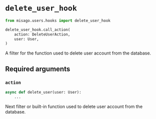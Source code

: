 # `delete_user_hook`

```python
from misago.users.hooks import delete_user_hook

delete_user_hook.call_action(
    action: DeleteUserAction,
    user: User,
)
```

A filter for the function used to delete user account from the database.


## Required arguments

### `action`

```python
async def delete_user(user: User):
    ...
```

Next filter or built-in function used to delete user account from the database.
